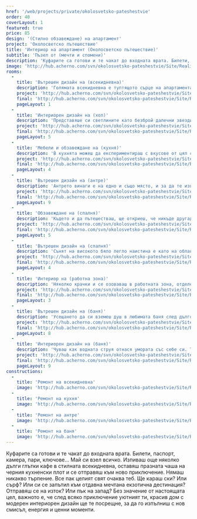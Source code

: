```yaml
---
href: '/web/projects/private/okolosvetsko-pateshestvie'
order: 40
coverLayout: 1
featured: true
price: 85
design: '(Стилно обзавеждане) на апартамент'
project: 'Околосветско пътешествие'
title: 'Интериор на апартамент (Околосветско пътешествие)'
subtitle: 'Пъзел от (мечти и спомени)'
description: 'Куфарите са готови и те чакат до входната врата. Билети, паспорт, камера, пари, ключове... Май си взел всичко. Изпиваш още няколко дълги глътки кафе в стилната всекидневна, оставяш празната чаша на черния кухненски плот и се отправяш към ново приключение. Нямаш никакво търпение. Все пак целият свят очаква теб.'
image: 'http://hub.acherno.com/svn/okolosvetsko-pateshestvie/Site/Realizacia/DHM24774.JPG'
rooms:
  -
    title: 'Вътрешен дизайн на (всекидневна)'
    description: 'Голямата всекидневна е туптящото сърце на апартамента. В нея се случват едни от най-важните събития в твоя живот, едни от най-хубавите спомени се създават тук. Това помещение е свързано и с планирането на пътуванията ти. Докато гледаше нагоре към светлините на графитеносивия окачен таван и голямото осветително тяло на бял фон, си мечтаеше да отидеш поне за седмица на непознато и диво място, което да те извади от делника и да те накара да се възхитиш.'
    project: 'http://hub.acherno.com/svn/okolosvetsko-pateshestvie/Site/3D/03-h-f.bmp'
    final: 'http://hub.acherno.com/svn/okolosvetsko-pateshestvie/Site/Realizacia/DHM24749_1.JPG'
    pageLayout: 1
  -
    title: 'Интериорен дизайн на (хол)'
    description: 'Представяше си светлините като безброй далечни звезди, напръскали мастиленото небе и наобиколили ленивата луна. После се натъкна на документален филм за Бали по телевизията и окончателно се влюби в идеята за това пътуване. Виждаше натуралните цветове на обзавеждането вкъщи – бяло, сиво, топли дървесни нюанси, бежово, и всяко най-малко стайно растение като напомняния за мечтаното пътуване. И така, докато един ден, както се излежаваше по корем на любимия си сив диван, не взе лаптопа и не резервира билети за Бали. За какво са мечтите, ако не за сбъдване?'
    project: 'http://hub.acherno.com/svn/okolosvetsko-pateshestvie/Site/3D/02-h-f.bmp'
    final: 'http://hub.acherno.com/svn/okolosvetsko-pateshestvie/Site/Realizacia/DHM24731.jpg'
    pageLayout: 5
  -
    title: 'Мебели и обзавеждане на (кухня)'
    description: 'В кухнята можеш да експериментираш с вкусове от цял свят. Модерният изчистен дизайн в бяло и черно е скрил в себе си всичко, което ти е необходимо за целта. Днес решаваш да приготвиш ястие от традиционната българска кухня, утре – типично френски пухкав хляб или английски мъфини, а защо не и нещо по-смело с пикантен индийски привкус. Ти си майстор-готвачът, ти решаваш, а близките ти се радват на резултатите от кулинарните изяви.'
    project: 'http://hub.acherno.com/svn/okolosvetsko-pateshestvie/Site/3D/04-k-f.bmp'
    final: 'http://hub.acherno.com/svn/okolosvetsko-pateshestvie/Site/Realizacia/DHM24779.jpg'
    pageLayout: 4
  -
    title: 'Вътрешен дизайн на (антре)'
    description: 'Антрето винаги е на едно и също място, и за да те изпрати, и за те посрещне. То е едновременно изход и вход в дома. Именно затова ти държеше да е не само уютно, но и снабдено с всичко, което ти е необходимо за последните приготовления, преди да излезеш. Грабваш шала от закачалката, оглеждаш се и потегляш – не можеш да закъсняваш, особено за приятните преживявания.'
    project: 'http://hub.acherno.com/svn/okolosvetsko-pateshestvie/Site/3D/05-a-f.bmp'
    final: 'http://hub.acherno.com/svn/okolosvetsko-pateshestvie/Site/Realizacia/DHM24896.jpg'
    pageLayout: 9
  -
    title: 'Обзавеждане на (спалня)'
    description: 'Където и да пътешестваш, ще откриеш, че никъде другаде няма да спиш на легло като своето. Бялото и нежните натурални тонове успокояват съзнанието ти и можеш да си починеш пълноценно.'
    project: 'http://hub.acherno.com/svn/okolosvetsko-pateshestvie/Site/3D/06-s-f.jpg'
    final: 'http://hub.acherno.com/svn/okolosvetsko-pateshestvie/Site/Realizacia/DHM24829-HDR.JPG'
    pageLayout: 5
  -
    title: 'Вътрешен дизайн на (спалня)'
    description: 'Сънят на високото бяло легло наистина е като на облак, носещ се в синия небесен простор.'
    project: 'http://hub.acherno.com/svn/okolosvetsko-pateshestvie/Site/3D/07-s-f.jpg'
    final: 'http://hub.acherno.com/svn/okolosvetsko-pateshestvie/Site/Realizacia/DHM24849-HDR.JPG'
    pageLayout: 4
  -
    title: 'Интериор на (работна зона)'
    description: 'Няколко крачки и се озоваваш в работната зона, отделена от спалнята чрез гардероби. Това е мястото, където работиш на най-високи обороти, когато си вкъщи.'
    project: 'http://hub.acherno.com/svn/okolosvetsko-pateshestvie/Site/3D/10-s-f.jpg'
    final: 'http://hub.acherno.com/svn/okolosvetsko-pateshestvie/Site/Realizacia/DHM24877-HDR.JPG'
    pageLayout: 3
  -
    title: 'Вътрешен дизайн на (баня)'
    description: 'Усещането да си вземеш душ в любимата баня след дълго пътуване е страхотно. Вече си в свои води, подсказват го мозаечните плочки по стената – като сребристи люспи на вълшебна риба.'
    project: 'http://hub.acherno.com/svn/okolosvetsko-pateshestvie/Site/3D/12-b-f.jpg'
    final: 'http://hub.acherno.com/svn/okolosvetsko-pateshestvie/Site/Realizacia/DHM24811.jpg'
    pageLayout: 8
  -
    title: 'Интериорен дизайн на (баня)'
    description: 'Чуваш как водната струя отнася умората със себе си. Това, което остава за теб, са събраните слънчеви лъчи и положителните емоции от преживяното.'
    project: 'http://hub.acherno.com/svn/okolosvetsko-pateshestvie/Site/3D/13-b-f.jpg'
    final: 'http://hub.acherno.com/svn/okolosvetsko-pateshestvie/Site/Realizacia/DHM24826.JPG'
    pageLayout: 9
constructions:
  -
    title: 'Ремонт на всекидневна'
    image: 'http://hub.acherno.com/svn/okolosvetsko-pateshestvie/Site/Remonti/IMG_9480.JPG'
  -
    title: 'Ремонт на кухня'
    image: 'http://hub.acherno.com/svn/okolosvetsko-pateshestvie/Site/Remonti/IMG_9485.JPG'
  -
    title: 'Ремонт на антре'
    image: 'http://hub.acherno.com/svn/okolosvetsko-pateshestvie/Site/Remonti/IMG_9308.JPG'
  -
    title: 'Ремонт на баня'
    image: 'http://hub.acherno.com/svn/okolosvetsko-pateshestvie/Site/Remonti/IMG_9317.JPG'
---
```

Куфарите са готови и те чакат до входната врата. Билети, паспорт, камера, пари, ключове... Май си взел всичко. Изпиваш още няколко дълги глътки кафе в стилната всекидневна, оставяш празната чаша на черния кухненски плот и се отправяш към ново приключение. Нямаш никакво търпение. Все пак целият свят очаква теб. Ще караш ски? Или сърф? Или си се запътил към отдавна мечтана екзотична дестинация? Отправяш се на изток? Или пък на запад? Без значение от настоящата цел, важното е, че след всяко приключение уютният ти, красив дом с модерен интериорен дизайн ще те посрещне, за да го изпълниш с нов смисъл, енергия и ценни моменти.